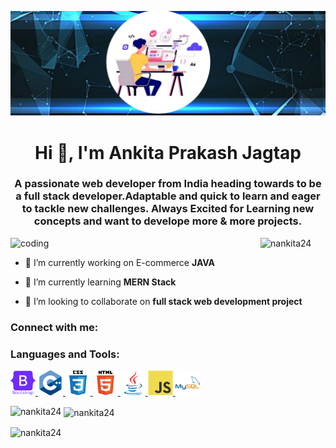 ![logo](https://github.com/NAnkita24/NAnkita24/blob/main/20240131_231246.jpg)
<h1 align="center">Hi 👋, I'm Ankita Prakash Jagtap</h1>
<h3 align="center">A passionate web developer from India heading towards to be a full stack developer.Adaptable and quick to learn and eager to tackle new challenges. Always Excited for Learning new concepts and want to develope more & more projects.</h3>

<img align="left" src="https://gifdb.com/images/file/couple-laptop-system-coding-n4ikawbchrh2w41k.gif" alt="coding" width="400">

<p align="left"> <img src="https://komarev.com/ghpvc/?username=nankita24&label=Profile%20views&color=0e75b6&style=flat" alt="nankita24" /> </p>

- 🔭 I’m currently working on E-commerce **JAVA**

- 🌱 I’m currently learning **MERN Stack**

- 👯 I’m looking to collaborate on **full stack web development project**

<h3 align="left">Connect with me:</h3>
<p align="left">
</p>

<h3 align="left">Languages and Tools:</h3>
<p align="left"> <a href="https://getbootstrap.com" target="_blank" rel="noreferrer"> <img src="https://raw.githubusercontent.com/devicons/devicon/master/icons/bootstrap/bootstrap-plain-wordmark.svg" alt="bootstrap" width="40" height="40"/> </a> <a href="https://www.w3schools.com/cpp/" target="_blank" rel="noreferrer"> <img src="https://raw.githubusercontent.com/devicons/devicon/master/icons/cplusplus/cplusplus-original.svg" alt="cplusplus" width="40" height="40"/> </a> <a href="https://www.w3schools.com/css/" target="_blank" rel="noreferrer"> <img src="https://raw.githubusercontent.com/devicons/devicon/master/icons/css3/css3-original-wordmark.svg" alt="css3" width="40" height="40"/> </a> <a href="https://www.w3.org/html/" target="_blank" rel="noreferrer"> <img src="https://raw.githubusercontent.com/devicons/devicon/master/icons/html5/html5-original-wordmark.svg" alt="html5" width="40" height="40"/> </a> <a href="https://www.java.com" target="_blank" rel="noreferrer"> <img src="https://raw.githubusercontent.com/devicons/devicon/master/icons/java/java-original.svg" alt="java" width="40" height="40"/> </a> <a href="https://developer.mozilla.org/en-US/docs/Web/JavaScript" target="_blank" rel="noreferrer"> <img src="https://raw.githubusercontent.com/devicons/devicon/master/icons/javascript/javascript-original.svg" alt="javascript" width="40" height="40"/> </a> <a href="https://www.mysql.com/" target="_blank" rel="noreferrer"> <img src="https://raw.githubusercontent.com/devicons/devicon/master/icons/mysql/mysql-original-wordmark.svg" alt="mysql" width="40" height="40"/> </a> </p>

<p><img align="left" src="https://github-readme-stats.vercel.app/api/top-langs?username=nankita24&show_icons=true&locale=en&layout=compact" alt="nankita24" /></p>

<p>&nbsp;<img align="center" src="https://github-readme-stats.vercel.app/api?username=nankita24&show_icons=true&locale=en" alt="nankita24" /></p>

<p><img align="center" src="https://github-readme-streak-stats.herokuapp.com/?user=nankita24&" alt="nankita24" /></p>
